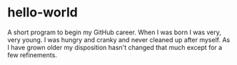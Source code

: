 # hello-world
A short program to begin my GitHub career.
When I was born I was very, very young.  I was hungry and cranky and never cleaned up after myself. As I have grown older my disposition hasn't changed that much except for a few refinements. 
